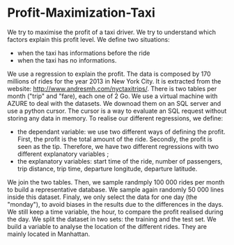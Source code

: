 # Profit-Maximization-Taxi
We try to maximise the profit of a taxi driver. We try to understand which factors explain this profit level. We define two situations:
- when the taxi has informations before the ride
- when the taxi has no informations.

We use a regression to explain the profit. The data is composed by 170 millions of rides for the year 2013 in New York City. It is extracted from the website: http://www.andresmh.com/nyctaxitrips/. There is two tables per month ("trip" and "fare), each one of 2 Go. We use a virtual machine with AZURE to deal with the datasets. We downoad them on an SQL server and use a python cursor. The cursor is a way to evaluate an SQL request without storing any data in memory.
To realise our different regressions, we define:
- the dependant variable: we use two different ways of defining the profit. First, the profit is the total amount of the ride. Secondly, the profit is seen as the tip. Therefore, we have two different regressions with two different explanatory variables ;
- the explanatory variables: start time of the ride, number of passengers, trip distance, trip time, departure longitude, departure latitude.

We join the two tables. Then, we sample randmply 100 000 rides per month to build a representative database. We sample again randomly 50 000 lines inside this dataset. Finaly, we only select the data for one day (the "monday"), to avoid biases in the results due to the differences in the days. We still keep a time variable, the hour, to compare the profit realised during the day. We split the dataset in two sets: the training and the test set.
We build a variable to analyse the location of the different rides. They are mainly located in Manhattan.


